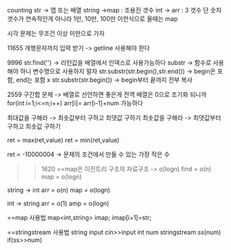 counting str -> 맵 또는 배열
string ->map  : 조용진 갯수
int -> arr : 3 갯수
단 숫자 갯수가 연속적인게 아니라 1만, 10만, 100만 이런식으로 올때는 map

시각 문제는 무조건 이상 미만으로 가자

11655
개행문자까지 입력 받기 -> getline 사용해야 한다

9996
str.find('') -> 리턴값을 배열에서 인덱스로 사용가능하다
substr -> 함수로 사용해야 하니 변수명으로 사용하지 말자
str.substr(str.begin(),str.end()) -> begin은 포함, end는 포함 x
str.substr(str.begin()) -> begin부터 끝까지 전부 복사

2559
구간합 문제 -> 배열로 선언하면 좋은게 전역 배열은 0으로 초기화 되니까 
for(int i=1;i<=n;i++)
arr[i]= arr[i-1]+num 
가능하다

최대값을 구해라 -> 최솟값부터 구하고 최댓값 구하기
최솟값을 구해라 -> 최댓값부터 구하고 최솟값 구하기

ret = max(ret,value)
ret = min(ret,value)

ret = -10000004  -> 문제의 조건에서 만들 수 있는 가장 작은 수

>>1620
==map은 이진트리 구조의 자료구조 -> o(logn)
find = o(n)
map = o(logn)

string -> int
arr = o(n)
map = o(logn)

int -> string
arr = o(1)
amp = o(logn)

==map 사용법
map<int,string> imap;
imap[i+1]=str;

==stringstream 사용법
string input
cin>>input
int num
stringstream ss(num)
if(ss>>num)